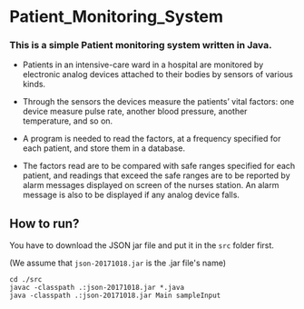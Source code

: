 # Patient_Monitoring_System


### This is a simple Patient monitoring system written in Java.

+ Patients in an intensive-care ward in a hospital are monitored by electronic analog devices attached to their bodies by sensors of various kinds.

+ Through the sensors the devices measure the patients’ vital factors: one device measure pulse rate, another blood pressure, another temperature, and so on.

+ A program is needed to read the factors, at a frequency specified for each patient, and store them in a database. 

+ The factors read are to be compared with safe ranges specified for each patient, and readings that exceed the safe ranges are to be reported by alarm messages displayed on screen of the nurses station. An alarm message is also to be displayed if any analog device falls.

## How to run?
You have to download the JSON jar file and put it in the `src` folder first.

(We assume that `json-20171018.jar` is the .jar file's name)

```
cd ./src
javac -classpath .:json-20171018.jar *.java
java -classpath .:json-20171018.jar Main sampleInput
```

